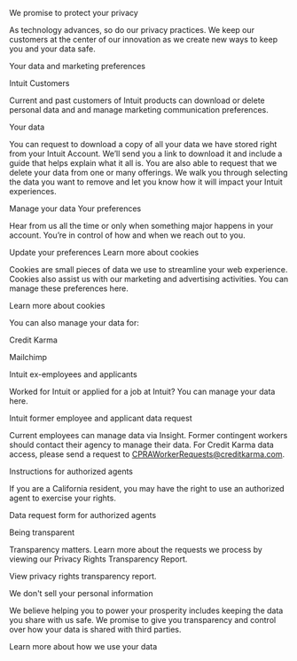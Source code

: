 We promise to protect your privacy

As technology advances, so do our privacy practices. We keep our customers at the center of our innovation as we create new ways to keep you and your data safe.

Your data and marketing preferences

Intuit Customers

Current and past customers of Intuit products can download or delete personal data and and manage marketing communication preferences.

Your data

You can request to download a copy of all your data we have stored right from your Intuit Account. We’ll send you a link to download it and include a guide that helps explain what it all is. You are also able to request that we delete your data from one or many offerings. We walk you through selecting the data you want to remove and let you know how it will impact your Intuit experiences.

Manage your data
Your preferences

Hear from us all the time or only when something major happens in your account. You’re in control of how and when we reach out to you.

Update your preferences
Learn more about cookies

Cookies are small pieces of data we use to streamline your web experience. Cookies also assist us with our marketing and advertising activities. You can manage these preferences here.

Learn more about cookies

You can also manage your data for:

Credit Karma

Mailchimp

Intuit ex-employees and applicants

Worked for Intuit or applied for a job at Intuit? You can manage your data here.

Intuit former employee and applicant data request

Current employees can manage data via Insight. Former contingent workers should contact their agency to manage their data. For Credit Karma data access, please send a request to CPRAWorkerRequests@creditkarma.com.

﻿Instructions for authorized agents

If you are a California resident, you may have the right to use an authorized agent to exercise your rights.

Data request form for authorized agents

Being transparent

Transparency matters. Learn more about the requests we process by viewing our Privacy Rights Transparency Report.

View privacy rights transparency report.

We don't sell your personal information




We believe helping you to power your prosperity includes keeping the data you share with us safe. We promise to give you transparency and control over how your data is shared with third parties.

Learn more about how we use your data





